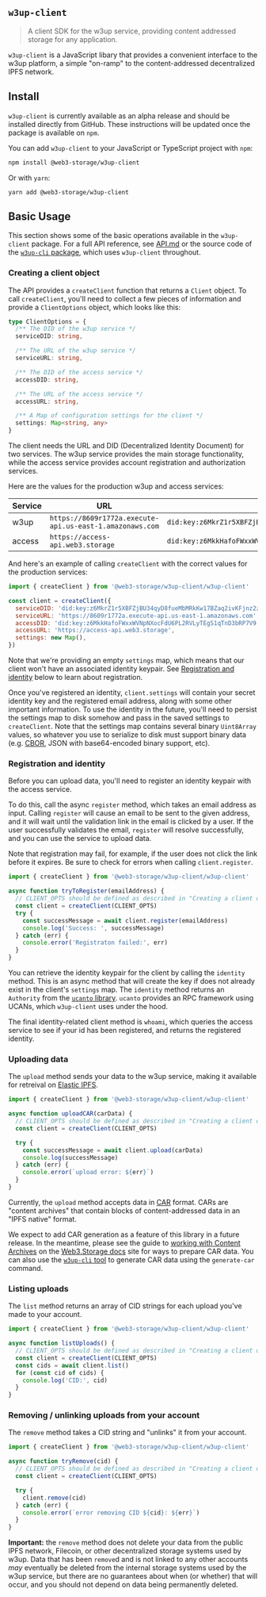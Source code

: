 ## `w3up-client`

> A client SDK for the w3up service, providing content addressed storage for any application.

`w3up-client` is a JavaScript libary that provides a convenient interface to the w3up platform, a simple "on-ramp" to the content-addressed decentralized IPFS network. 

## Install

`w3up-client` is currently available as an alpha release and should be installed directly from GitHub. These instructions will be updated once the package is available on `npm`.

You can add `w3up-client` to your JavaScript or TypeScript project with `npm`:

```sh
npm install @web3-storage/w3up-client
```

Or with `yarn`:

```
yarn add @web3-storage/w3up-client

```

## Basic Usage

This section shows some of the basic operations available in the `w3up-client` package. For a full API reference, see [API.md](./API.md) or the source code of the [`w3up-cli` package][w3up-cli-github], which uses `w3up-client` throughout.

### Creating a client object

The API provides a `createClient` function that returns a `Client` object. To call `createClient`, you'll need to collect a few pieces of information and provide a `ClientOptions` object, which looks like this:

```ts
type ClientOptions = {
  /** The DID of the w3up service */
  serviceDID: string,

  /** The URL of the w3up service */
  serviceURL: string,

  /** The DID of the access service */
  accessDID: string,

  /** The URL of the access service */
  accessURL: string,

  /** A Map of configuration settings for the client */
  settings: Map<string, any>
}
```

The client needs the URL and DID (Decentralized Identity Document) for two services. The w3up service provides the main storage functionality, while the access service provides account registration and authorization services.

Here are the values for the production w3up and access services:

| Service | URL | DID |
|---------|-----|-----|
| w3up | `https://8609r1772a.execute-api.us-east-1.amazonaws.com` | `did:key:z6MkrZ1r5XBFZjBU34qyD8fueMbMRkKw17BZaq2ivKFjnz2z` |
| access | `https://access-api.web3.storage` | `did:key:z6MkkHafoFWxxWVNpNXocFdU6PL2RVLyTEgS1qTnD3bRP7V9` |

And here's an example of calling `createClient` with the correct values for the production services:

```js
import { createClient } from '@web3-storage/w3up-client/w3up-client'

const client = createClient({
  serviceDID: 'did:key:z6MkrZ1r5XBFZjBU34qyD8fueMbMRkKw17BZaq2ivKFjnz2z',
  serviceURL: 'https://8609r1772a.execute-api.us-east-1.amazonaws.com',
  accessDID: 'did:key:z6MkkHafoFWxxWVNpNXocFdU6PL2RVLyTEgS1qTnD3bRP7V9',
  accessURL: 'https://access-api.web3.storage',
  settings: new Map(),
})
```

Note that we're providing an empty `settings` map, which means that our client won't have an associated identity keypair. See [Registration and identity](#registration-and-identity) below to learn about registration.

Once you've registered an identity, `client.settings` will contain your secret identity key and the registered email address, along with some other important information. To use the identity in the future, you'll need to persist the settings map to disk somehow and pass in the saved settings to `createClient`. Note that the settings map contains several binary `Uint8Array` values, so whatever you use to serialize to disk must support binary data (e.g. [CBOR](https://cbor.io), JSON with base64-encoded binary support, etc).

### Registration and identity

Before you can upload data, you'll need to register an identity keypair with the access service.

To do this, call the async `register` method, which takes an email address as input. Calling `register` will cause an email to be sent to the given address, and it will wait until the validation link in the email is clicked by a user. If the user successfully validates the email, `register` will resolve successfully, and you can use the service to upload data.

Note that registration may fail, for example, if the user does not click the link before it expires. Be sure to check for errors when calling `client.register`.

```js
import { createClient } from '@web3-storage/w3up-client/w3up-client'

async function tryToRegister(emailAddress) {
  // CLIENT_OPTS should be defined as described in "Creating a client object"
  const client = createClient(CLIENT_OPTS) 
  try {
    const successMessage = await client.register(emailAddress)
    console.log('Success: ', successMessage)
  } catch (err) {
    console.error('Registraton failed:', err)
  }
}
```

You can retrieve the identity keypair for the client by calling the `identity` method. This is an async method that will create the key if does not already exist in the client's `settings` map. The `identity` method returns an `Authority` from the [`ucanto` library][ucanto]. `ucanto` provides an RPC framework using UCANs, which `w3up-client` uses under the hood.


The final identity-related client method is `whoami`, which queries the access service to see if your id has been registered, and returns the registered identity.

### Uploading data

The `upload` method sends your data to the w3up service, making it available for retreival on [Elastic IPFS][elastic-ipfs].

```js
import { createClient } from '@web3-storage/w3up-client/w3up-client'

async function uploadCAR(carData) {
  // CLIENT_OPTS should be defined as described in "Creating a client object"
  const client = createClient(CLIENT_OPTS)

  try {
    const successMessage = await client.upload(carData)
    console.log(successMessage)
  } catch (err) {
    console.error(`upload error: ${err}`)
  }
}
```

Currently, the `upload` method accepts data in [CAR][car-spec] format. CARs are "content archives" that contain blocks of content-addressed data in an "IPFS native" format. 

We expect to add CAR generation as a feature of this library in a future release. In the meantime, please see the guide to [working with Content Archives][web3storage-docs-cars] on the [Web3.Storage docs](https://web3.storage/docs) site for ways to prepare CAR data. You can also use the [`w3up-cli` tool][w3up-cli-github] to generate CAR data using the `generate-car` command.

### Listing uploads

The `list` method returns an array of CID strings for each upload you've made to your account.

```js
import { createClient } from '@web3-storage/w3up-client/w3up-client'

async function listUploads() {
  // CLIENT_OPTS should be defined as described in "Creating a client object"
  const client = createClient(CLIENT_OPTS)
  const cids = await client.list()
  for (const cid of cids) {
    console.log('CID:', cid)
  }
}
```

### Removing / unlinking uploads from your account

The `remove` method takes a CID string and "unlinks" it from your account.

```js
import { createClient } from '@web3-storage/w3up-client/w3up-client'

async function tryRemove(cid) {
  // CLIENT_OPTS should be defined as described in "Creating a client object"
  const client = createClient(CLIENT_OPTS)

  try {
    client.remove(cid)
  } catch (err) {
    console.error(`error removing CID ${cid}: ${err}`)
  }
}
```

**Important:** the `remove` method does not delete your data from the public IPFS network, Filecoin, or other decentralized storage systems used by w3up. Data that has been `remove`d and is not linked to any other accounts _may_ eventually be deleted from the internal storage systems used by the w3up service, but there are no guarantees about when (or whether) that will occur, and you should not depend on data being permanently deleted.


[w3up-cli-github]: https://github.com/web3-storage/w3up-cli
[elastic-ipfs]: https://github.com/elastic-ipfs/elastic-ipfs 
[ucanto]: https://github.com/web3-storage/ucanto
[car-spec]: https://ipld.io/specs/transport/car/
[web3storage-docs-cars]: https://web3.storage/docs/how-tos/work-with-car-files/
